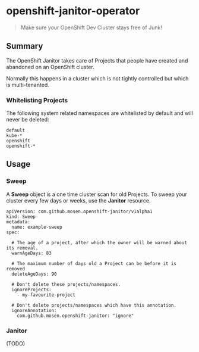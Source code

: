 # openshift-janitor-operator #

> Make sure your OpenShift Dev Cluster stays free of Junk!

## Summary ##

The OpenShift Janitor takes care of Projects that people have created and abandoned on an OpenShift cluster.

Normally this happens in a cluster which is not tightly controlled but which is multi-tenanted.

### Whitelisting Projects ###

The following system related namespaces are whitelisted by default and will never be deleted:

    default
    kube-*
    openshift
    openshift-*
    
## Usage ##

### Sweep ###

A **Sweep** object is a one time cluster scan for old Projects. 
To sweep your cluster every few days or weeks, use the **Janitor** resource.

    apiVersion: com.github.mosen.openshift-janitor/v1alpha1
    kind: Sweep
    metadata:
      name: example-sweep
    spec:
    
      # The age of a project, after which the owner will be warned about its removal.
      warnAgeDays: 83
    
      # The maximum number of days old a Project can be before it is removed
      deleteAgeDays: 90
    
      # Don't delete these projects/namespaces.
      ignoreProjects:
        - my-favourite-project
    
      # Don't delete projects/namespaces which have this annotation.
      ignoreAnnotation:
        com.github.mosen.openshift-janitor: "ignore"

### Janitor ###

(TODO)
